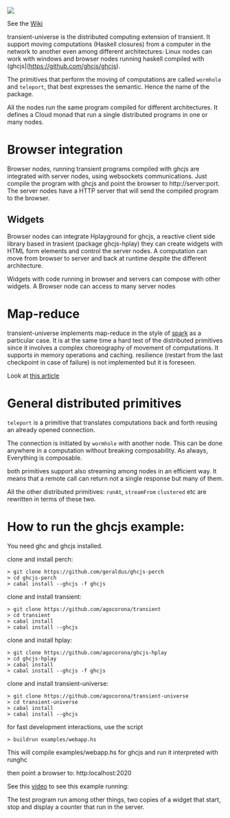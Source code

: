 ![](https://raw.githubusercontent.com/agocorona/transient/master/logo.ico)

See the [Wiki](https://github.com/agocorona/transient/wiki)

transient-universe is the distributed computing extension of transient.  It support moving computations (Haskell closures) from a computer in the network to another even among different architectures:  Linux nodes can work with windows and browser nodes running haskell compiled with (ghcjs](https://github.com/ghcjs/ghcjs). 

The primitives that perform the moving of computations are called `wormhole` and `teleport`, that best expresses the semantic. Hence the name of the package.

All the nodes run the same program compiled for different architectures. It defines a Cloud monad that run a single distributed programs in one or many nodes. 

Browser integration
==================

Browser nodes, running transient programs compiled with ghcjs are integrated with server nodes, using websockets communications. Just compile the program with ghcjs and point the browser to http://server:port. The server nodes have a HTTP server that will send the compiled program to the browser.

Widgets
-------
Browser nodes can integrate Hplayground for ghcjs, a reactive client side library based in trasient (package ghcjs-hplay) they can create widgets with HTML form elements and control the server nodes. A computation can move from browser to server and back at runtime despite the different architecture.  

Widgets with code running in browser and servers can compose with other widgets. A Browser node can access to many server nodes

Map-reduce
==========
transient-universe implements map-reduce in the style of [spark](http://spark.apache.org) as a particular case. It is at the same time a hard test of the distributed primitives since it involves a complex choreography of movement of computations. It supports in memory operations and caching. resilience (restart from the last checkpoint in case of failure) is not implemented but it is foreseen. 

Look at [this article](https://www.schoolofhaskell.com/user/agocorona/estimation-of-using-distributed-computing-streaming-transient-effects-vi-1#distributed-datasets)

General distributed primitives
=============================
`teleport` is a  primitive that translates computations back and forth reusing an already opened connection. 

The connection is initiated by `wormhole`  with another node. This can be done anywhere in a computation without breaking composability. As always, Everything is composable. 

both primitives support also streaming among nodes in an efficient way. It means that a remote call  can return not a single response but many of them. 

All the other distributed primitives: `runAt`, `streamFrom` `clustered` etc are rewritten in terms of these two.

How to run the ghcjs example:
=============================
You need ghc and ghcjs installed.

clone and install perch:

    > git clone https://github.com/geraldus/ghcjs-perch
    > cd ghcjs-perch
    > cabal install --ghcjs -f ghcjs

clone and install  transient:

    > git clone https://github.com/agocorona/transient
    > cd transient
    > cabal install
    > cabal install --ghcjs

clone and install hplay:

    > git clone https://github.com/agocorona/ghcjs-hplay
    > cd ghcjs-hplay
    > cabal install
    > cabal install --ghcjs -f ghcjs

clone and install  transient-universe:

    > git clone https://github.com/agocorona/transient-universe
    > cd transient-universe
    > cabal install
    > cabal install --ghcjs

for fast development interactions, use the script

    > buildrun examples/webapp.hs

This will compile examples/webapp.hs for ghcjs and run it interpreted with runghc


then point a browser to: http:localhost:2020

See this [video](https://www.livecoding.tv/agocorona/videos/Ke1Qz-seamless-composable-web-programming) to see this example running: 

The test program run among other things, two copies of a widget that start, stop and display a counter that run in the server.





